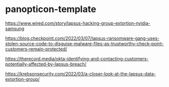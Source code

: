 # panopticon-template

https://www.wired.com/story/lapsus-hacking-group-extortion-nvidia-samsung

https://blog.checkpoint.com/2022/03/07/lapsus-ransomware-gang-uses-stolen-source-code-to-disguise-malware-files-as-trustworthy-check-point-customers-remain-protected/

https://therecord.media/okta-identifying-and-contacting-customers-potentially-affected-by-lapsus-breach/

https://krebsonsecurity.com/2022/03/a-closer-look-at-the-lapsus-data-extortion-group/
